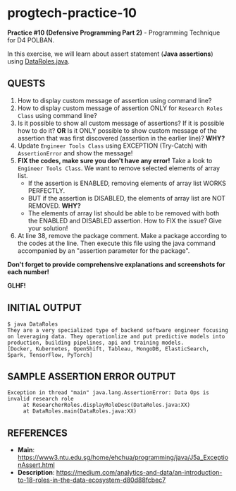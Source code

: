 # progtech-practice-10
**Practice #10 (Defensive Programming Part 2)** - Programming Technique for D4 POLBAN.

In this exercise, we will learn about assert statement (**Java assertions**) using [DataRoles.java](DataRoles.java).

## QUESTS
1. How to display custom message of assertion using command line? 
2. How to display custom message of assertion ONLY for `Research Roles Class` using command line?
3. Is it possible to show all custom message of assertions? If it is possible how to do it? **OR** Is it ONLY possible to show custom message of the assertion that was first discovered (assertion in the earlier line)? **WHY?**
4. Update `Engineer Tools Class` using EXCEPTION (Try-Catch) with `AssertionError` and show the message!
5. **FIX the codes, make sure you don't have any error!** Take a look to `Engineer Tools Class`. We want to remove selected elements of array list.
   - If the assertion is ENABLED, removing elements of array list WORKS PERFECTLY. 
   - BUT if the assertion is DISABLED, the elements of array list are NOT REMOVED. **WHY?**
   - The elements of array list should be able to be removed with both the ENABLED and DISABLED assertion. How to FIX the issue? Give your solution!
6. At line 38, remove the package comment. 
   Make a package according to the codes at the line. 
   Then execute this file using the java command accompanied by an "assertion parameter for the package".

**Don't forget to provide comprehensive explanations and screenshots for each number!**

**GLHF!**

## INITIAL OUTPUT
```
$ java DataRoles
They are a very specialized type of backend software engineer focusing on leveraging data. They operationlize and put predictive models into production, building pipelines, api and training models.
[Docker, Kubernetes, OpenShift, Tableau, MongoDB, ElasticSearch, Spark, TensorFlow, PyTorch]
```

## SAMPLE ASSERTION ERROR OUTPUT
```
Exception in thread "main" java.lang.AssertionError: Data Ops is invalid research role
     at ResearcherRoles.displayRoleDesc(DataRoles.java:XX)
     at DataRoles.main(DataRoles.java:XX)
```

## REFERENCES
- **Main**: https://www3.ntu.edu.sg/home/ehchua/programming/java/J5a_ExceptionAssert.html
- **Description**: https://medium.com/analytics-and-data/an-introduction-to-18-roles-in-the-data-ecosystem-d80d88fcbec7